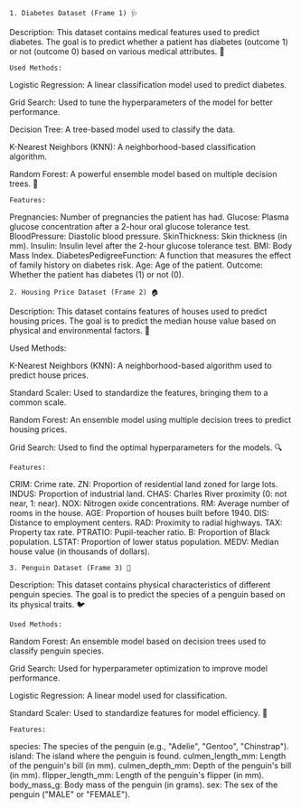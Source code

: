     1. Diabetes Dataset (Frame 1) 🩺
Description:
This dataset contains medical features used to predict diabetes. The goal is to predict whether a patient has diabetes (outcome 1) or not (outcome 0) based on various medical attributes. 🩻

    Used Methods:

Logistic Regression: A linear classification model used to predict diabetes.

Grid Search: Used to tune the hyperparameters of the model for better performance.

Decision Tree: A tree-based model used to classify the data.

K-Nearest Neighbors (KNN): A neighborhood-based classification algorithm.

Random Forest: A powerful ensemble model based on multiple decision trees. 🌳

    Features:

Pregnancies: Number of pregnancies the patient has had.
Glucose: Plasma glucose concentration after a 2-hour oral glucose tolerance test.
BloodPressure: Diastolic blood pressure.
SkinThickness: Skin thickness (in mm).
Insulin: Insulin level after the 2-hour glucose tolerance test.
BMI: Body Mass Index.
DiabetesPedigreeFunction: A function that measures the effect of family history on diabetes risk.
Age: Age of the patient.
Outcome: Whether the patient has diabetes (1) or not (0).

    2. Housing Price Dataset (Frame 2) 🏠
Description:
This dataset contains features of houses used to predict housing prices. The goal is to predict the median house value based on physical and environmental factors. 🏡

Used Methods:

K-Nearest Neighbors (KNN): A neighborhood-based algorithm used to predict house prices.

Standard Scaler: Used to standardize the features, bringing them to a common scale.

Random Forest: An ensemble model using multiple decision trees to predict housing prices.

Grid Search: Used to find the optimal hyperparameters for the models. 🔍

    Features:

CRIM: Crime rate.
ZN: Proportion of residential land zoned for large lots.
INDUS: Proportion of industrial land.
CHAS: Charles River proximity (0: not near, 1: near).
NOX: Nitrogen oxide concentrations.
RM: Average number of rooms in the house.
AGE: Proportion of houses built before 1940.
DIS: Distance to employment centers.
RAD: Proximity to radial highways.
TAX: Property tax rate.
PTRATIO: Pupil-teacher ratio.
B: Proportion of Black population.
LSTAT: Proportion of lower status population.
MEDV: Median house value (in thousands of dollars).


    3. Penguin Dataset (Frame 3) 🐧
Description:
This dataset contains physical characteristics of different penguin species. The goal is to predict the species of a penguin based on its physical traits. 🐦

    Used Methods:

Random Forest: An ensemble model based on decision trees used to classify penguin species.

Grid Search: Used for hyperparameter optimization to improve model performance.

Logistic Regression: A linear model used for classification.

Standard Scaler: Used to standardize features for model efficiency. 🔄

    Features:

species: The species of the penguin (e.g., "Adelie", "Gentoo", "Chinstrap").
island: The island where the penguin is found.
culmen_length_mm: Length of the penguin's bill (in mm).
culmen_depth_mm: Depth of the penguin's bill (in mm).
flipper_length_mm: Length of the penguin's flipper (in mm).
body_mass_g: Body mass of the penguin (in grams).
sex: The sex of the penguin ("MALE" or "FEMALE").
